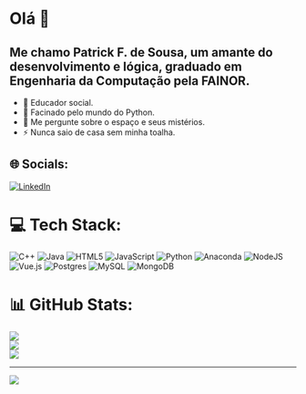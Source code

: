 # Olá 👋
## Me chamo Patrick F. de Sousa, um amante do desenvolvimento e lógica, graduado em Engenharia da Computação pela FAINOR.


- 🔭 Educador social.
- 🌱 Facinado pelo mundo do Python.
- 💬 Me pergunte sobre o espaço e seus mistérios.
- ⚡ Nunca saio de casa sem minha toalha.

## 🌐 Socials:
[![LinkedIn](https://img.shields.io/badge/LinkedIn-%230077B5.svg?logo=linkedin&logoColor=white)](https://linkedin.com/in/patrick-f-sousa/) 

# 💻 Tech Stack:
![C++](https://img.shields.io/badge/c++-%2300599C.svg?style=for-the-badge&logo=c%2B%2B&logoColor=white) ![Java](https://img.shields.io/badge/java-%23ED8B00.svg?style=for-the-badge&logo=openjdk&logoColor=white) ![HTML5](https://img.shields.io/badge/html5-%23E34F26.svg?style=for-the-badge&logo=html5&logoColor=white) ![JavaScript](https://img.shields.io/badge/javascript-%23323330.svg?style=for-the-badge&logo=javascript&logoColor=%23F7DF1E) ![Python](https://img.shields.io/badge/python-3670A0?style=for-the-badge&logo=python&logoColor=ffdd54) ![Anaconda](https://img.shields.io/badge/Anaconda-%2344A833.svg?style=for-the-badge&logo=anaconda&logoColor=white) ![NodeJS](https://img.shields.io/badge/node.js-6DA55F?style=for-the-badge&logo=node.js&logoColor=white) ![Vue.js](https://img.shields.io/badge/vue.js-%2335495e.svg?style=for-the-badge&logo=vuedotjs&logoColor=%234FC08D) ![Postgres](https://img.shields.io/badge/postgres-%23316192.svg?style=for-the-badge&logo=postgresql&logoColor=white) ![MySQL](https://img.shields.io/badge/mysql-%2300000f.svg?style=for-the-badge&logo=mysql&logoColor=white) ![MongoDB](https://img.shields.io/badge/MongoDB-%234ea94b.svg?style=for-the-badge&logo=mongodb&logoColor=white)
# 📊 GitHub Stats:
![](https://github-readme-stats.vercel.app/api?username=patrickfsousa&theme=default&hide_border=false&include_all_commits=false&count_private=false)<br/>
![](https://github-readme-streak-stats.herokuapp.com/?user=patrickfsousa&theme=default&hide_border=false)<br/>
![](https://github-readme-stats.vercel.app/api/top-langs/?username=patrickfsousa&theme=default&hide_border=false&include_all_commits=false&count_private=false&layout=compact)

---
[![](https://visitcount.itsvg.in/api?id=patrickfsousa&icon=0&color=0)](https://visitcount.itsvg.in)

<!-- Proudly created with GPRM ( https://gprm.itsvg.in ) -->
